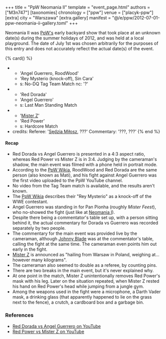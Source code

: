 +++
title = "PpW Neomania II"
template = "event_page.html"
authors = ["M3n747"]
[taxonomies]
chronology = ["ppw"]
venue = ["placyk-ppw"]
[extra]
city = "Warszawa"
[extra.gallery]
manifest = "@/e/ppw/2012-07-01-ppw-neomania-ii-gallery.toml"
+++

Neomania II was [PpW's](@/o/ppw.md) early backyard show that took place at an unknown date(s) during the summer holidays of 2012, and was held at a local playground. The date of July 1st was chosen arbitrarily for the purposes of this entry and does not accurately reflect the actual date(s) of the event.

{% card() %}
- - 'Angel Guerrero, RoodWood'
  - 'Rey Mysterio (knock-off), Sin Cara'
  - s: No-DQ Tag Team Match
    nc: '?'
- - 'Red Dorada'
  - 'Angel Guerrero'
  - s: Last Man Standing Match
- - '[Mister Z](@/w/mister-z.md)'
  - 'Red Power'
  - s: Hardcore Match
- credits:
    Referee: '[Sędzia Miłosz](@/w/mister-z.md), ???'
    Commentary: '???, ???'
{% end %}

#### Recap

* Red Dorada vs Angel Guerrero is presented in a 4:3 aspect ratio, whereas Red Power vs Mister Z is in 3:4. Judging by the cameraman's shadow, the main event was filmed with a phone held in portrait mode.
* According to the [PpW Wikia][ppw-wiki-neo-2], RoodWood and Red Dorada are the same person (also known as Mati), and his fight against Angel Guerrero was the first video uploaded to the PpW YouTube channel.
* No video from the Tag Team match is available, and the results aren't known.
* The [PpW Wikia][rej-mysterjo] describes their "Rey Mysterio" as a knock-off of the WWE contestant.
* Angel Guerrero was standing in for Pan Pionha (roughly _Mister Feest_), who no-showed the fight (just like at [Neomania I](@/e/ppw/2011-07-01-ppw-neomania-i.md)).
* Despite there being a commentator's table set up, with a person sitting behind it, the actual commentary for Dorada vs Guerrero was recorded separately by two people.
* The commentary for the main event was provided live by the cameraman, although [Johnny Blade](@/w/johnny-blade.md) was at the commentator's table, calling the fight at the same time. The cameraman even points him out early in the fight.
* [Mister Z](@/w/mister-z.md) is announced as "hailing from Warsaw in Poland, weighing at... however many kilograms".
* The cameraman also seemed to double as a referee, by counting pins.
* There are two breaks in the main event, but it's never explained why.
* At one point in the match, Mister Z unintentionally removes Red Power's mask with his leg. Later on the situation repeated, when Mister Z rested his hand on Red Power's head while jumping from a jungle gym.
* Among the weapons used in the fight were a microphone, a Darth Vader mask, a drinking glass (that apparently happened to lie on the grass next to the fence), a crutch, a cardboard box and a garbage bin.

### References

* [Red Dorada vs Angel Guerrero on YouTube](https://www.youtube.com/watch?v=RutqJ05sylc)
* [Red Power vs Mister Z on YouTube](https://www.youtube.com/watch?v=jlq-aQNVX2s)

[ppw-wiki-neo-2]: https://ppw-fandom.tpwres.pl/ppw-neomania-2
[rej-mysterjo]: https://ppw-fandom.tpwres.pl/rey-mysterio
